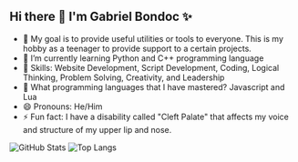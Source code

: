## Hi there 👋 I'm Gabriel Bondoc ✨

- 🔭 My goal is to provide useful utilities or tools to everyone. This is my hobby as a teenager to provide support to a certain projects.
- 🌱 I’m currently learning Python and C++ programming language
- 🧩 Skills: Website Development, Script Development, Coding, Logical Thinking, Problem Solving, Creativity, and Leadership
- 🤔 What programming languages that I have mastered? Javascript and Lua
- 😄 Pronouns: He/Him
- ⚡ Fun fact: I have a disability called "Cleft Palate" that affects my voice and structure of my upper lip and nose.

![GitHub Stats](https://github-readme-stats.vercel.app/api?username=IndeedItzGab\&rank_icon=github)
![Top Langs](https://github-readme-stats.vercel.app/api/top-langs/?username=IndeedItzGab&hide=scala,supercollider,batchfile&langs_count=10\&layout=compact)
